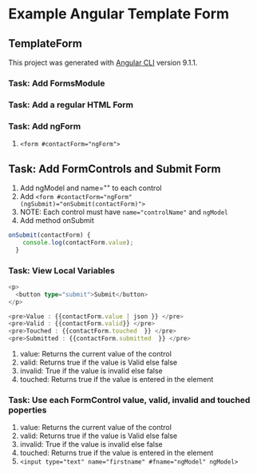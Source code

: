 # Example Angular Template Form

## TemplateForm

This project was generated with [Angular CLI](https://github.com/angular/angular-cli) version 9.1.1.

### Task: Add FormsModule

### Task: Add a regular HTML Form

### Task: Add ngForm

1. ```<form #contactForm="ngForm">```

## Task: Add FormControls and Submit Form

1. Add ngModel and name="" to each control
2. Add ```<form #contactForm="ngForm" (ngSubmit)="onSubmit(contactForm)">```
3. NOTE: Each control must have ```name="controlName"``` and ```ngModel```
4. Add method onSubmit

```TypeScript
onSubmit(contactForm) {
    console.log(contactForm.value);
  }
```

### Task: View Local Variables

```TypeScript
<p>
  <button type="submit">Submit</button>
</p>

<pre>Value : {{contactForm.value | json }} </pre>
<pre>Valid : {{contactForm.valid}} </pre>
<pre>Touched : {{contactForm.touched  }} </pre>
<pre>Submitted : {{contactForm.submitted  }} </pre>
```

1. value: Returns the current value of the control
2. valid: Returns true if the value is Valid else false
3. invalid: True if the value is invalid else false
4. touched: Returns true if the value is entered in the element

### Task: Use each FormControl value, valid, invalid and  touched poperties

1. value: Returns the current value of the control
2. valid: Returns true if the value is Valid else false
3. invalid: True if the value is invalid else false
4. touched: Returns true if the value is entered in the element
5. ```<input type="text" name="firstname" #fname="ngModel" ngModel>```
